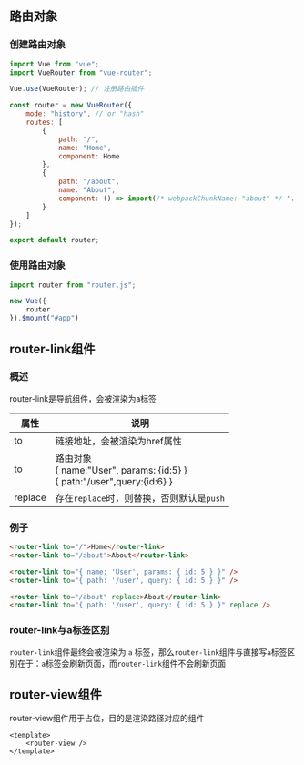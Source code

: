 ## 路由对象

### 创建路由对象

```js
import Vue from "vue";
import VueRouter from "vue-router";

Vue.use(VueRouter); // 注册路由插件

const router = new VueRouter({
    mode: "history", // or "hash"
    routes: [
        {
            path: "/",
            name: "Home",
            component: Home
        },
        {
            path: "/about",
            name: "About",
            component: () => import(/* webpackChunkName: "about" */ "../views/About.vue")
        }
    ]
});

export default router;
```

### 使用路由对象

```js
import router from "router.js";

new Vue({
    router
}).$mount("#app")
```



## router-link组件

### 概述

router-link是导航组件，会被渲染为a标签

| 属性    | 说明                                                         |
| ------- | ------------------------------------------------------------ |
| to      | 链接地址，会被渲染为href属性                                 |
| to      | 路由对象<br />{ name:"User", params: {id:5} }<br />{ path:"/user",query:{id:6} } |
| replace | 存在`replace`时，则替换，否则默认是`push`                    |

### 例子

```html
<router-link to="/">Home</router-link>
<router-link to="/about">About</router-link>

<router-link to="{ name: 'User', params: { id: 5 } }" />
<router-link to="{ path: '/user', query: { id: 5 } }" />

<router-link to="/about" replace>About</router-link>
<router-link to="{ path: '/user', query: { id: 5 } }" replace />
```

### router-link与a标签区别

`router-link`组件最终会被渲染为 `a` 标签，那么`router-link`组件与直接写`a`标签区别在于：`a`标签会刷新页面，而`router-link`组件不会刷新页面



## router-view组件

router-view组件用于占位，目的是渲染路径对应的组件

```vue
<template>
	<router-view />
</template>
```

